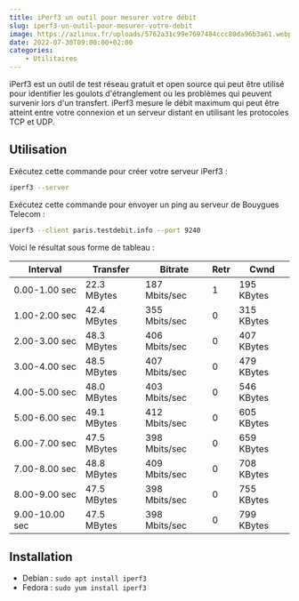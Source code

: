 ```yaml
---
title: iPerf3 un outil pour mesurer votre débit
slug: iperf3-un-outil-pour-mesurer-votre-debit
image: https://azlinux.fr/uploads/5762a31c99e7697484ccc80da96b3a61.webp
date: 2022-07-30T09:00:00+02:00
categories:
    - Utilitaires
---
```


iPerf3 est un outil de test réseau gratuit et open source qui peut être utilisé pour identifier les goulots d'étranglement ou les problèmes qui peuvent survenir lors d'un transfert. iPerf3 mesure le débit maximum qui peut être atteint entre votre connexion et un serveur distant en utilisant les protocoles TCP et UDP.

## Utilisation

Exécutez cette commande pour créer votre serveur iPerf3 :

```bash
iperf3 --server
```

Exécutez cette commande pour envoyer un ping au serveur de Bouygues Telecom :

```bash
iperf3 --client paris.testdebit.info --port 9240
```

Voici le résultat sous forme de tableau :

| Interval | Transfer | Bitrate | Retr | Cwnd |
|---|---|---|---|---|
| 0.00-1.00 sec | 22.3 MBytes | 187 Mbits/sec | 1 | 195 KBytes |
| 1.00-2.00 sec | 42.4 MBytes | 355 Mbits/sec | 0 | 315 KBytes |
| 2.00-3.00 sec | 48.3 MBytes | 406 Mbits/sec | 0 | 407 KBytes |
| 3.00-4.00 sec | 48.5 MBytes | 407 Mbits/sec | 0 | 479 KBytes |
| 4.00-5.00 sec | 48.0 MBytes | 403 Mbits/sec | 0 | 546 KBytes |
| 5.00-6.00 sec | 49.1 MBytes | 412 Mbits/sec | 0 | 605 KBytes |
| 6.00-7.00 sec | 47.5 MBytes | 398 Mbits/sec | 0 | 659 KBytes |
| 7.00-8.00 sec | 48.8 MBytes | 409 Mbits/sec | 0 | 708 KBytes |
| 8.00-9.00 sec | 47.5 MBytes | 398 Mbits/sec | 0 | 755 KBytes |
| 9.00-10.00 sec | 47.5 MBytes | 398 Mbits/sec | 0 | 799 KBytes |

## Installation

- Debian : `sudo apt install iperf3`
- Fedora : `sudo yum install iperf3`
